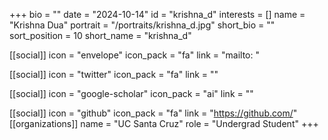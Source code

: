 +++
bio = "" 
date = "2024-10-14" 
id = "krishna_d" 
interests = [] 
name = "Krishna Dua" 
portrait = "/portraits/krishna_d.jpg" 
short_bio = "" 
sort_position = 10
 short_name = "krishna_d" 

[[social]] 
    icon = "envelope" 
    icon_pack = "fa" 
    link = "mailto: "

 [[social]] 
    icon = "twitter" 
    icon_pack = "fa" 
    link = "" 

[[social]] 
    icon = "google-scholar" 
    icon_pack = "ai" 
    link = "" 

[[social]] 
    icon = "github" 
    icon_pack = "fa" 
    link = "https://github.com/" 
[[organizations]] 
     name = "UC Santa Cruz" 
      role = "Undergrad Student" 
+++
